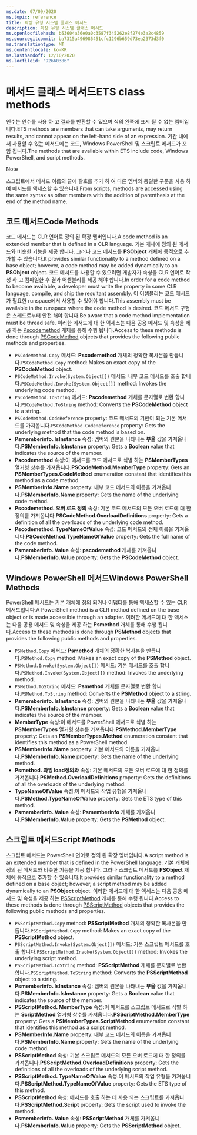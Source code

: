 ```yaml
---
ms.date: 07/09/2020
ms.topic: reference
title: 확장 유형 시스템 클래스 메서드
description: 확장 유형 시스템 클래스 메서드
ms.openlocfilehash: b53604a36e0a0c3587f345262e8f274e3a2c4859
ms.sourcegitcommit: ba7315a496986451cfc1296b659d73ea2373d3f0
ms.translationtype: MT
ms.contentlocale: ko-KR
ms.lasthandoff: 12/10/2020
ms.locfileid: "92660386"
---
```

# <a name="ets-class-methods"></a><span data-ttu-id="e74fa-103">메서드 클래스 메서드</span><span class="sxs-lookup"><span data-stu-id="e74fa-103">ETS class methods</span></span>

<span data-ttu-id="e74fa-104">인수는 인수를 사용 하 고 결과를 반환할 수 있으며 식의 왼쪽에 표시 될 수 없는 멤버입니다.</span><span class="sxs-lookup"><span data-stu-id="e74fa-104">ETS methods are members that can take arguments, may return results, and cannot appear on the left-hand side of an expression.</span></span> <span data-ttu-id="e74fa-105">기간 내에서 사용할 수 있는 메서드에는 코드, Windows PowerShell 및 스크립트 메서드가 포함 됩니다.</span><span class="sxs-lookup"><span data-stu-id="e74fa-105">The methods that are available within ETS include code, Windows PowerShell, and script methods.</span></span>

> [!NOTE]
> <span data-ttu-id="e74fa-106">스크립트에서 메서드 이름의 끝에 괄호를 추가 하 여 다른 멤버와 동일한 구문을 사용 하 여 메서드를 액세스할 수 있습니다.</span><span class="sxs-lookup"><span data-stu-id="e74fa-106">From scripts, methods are accessed using the same syntax as other members with the addition of parenthesis at the end of the method name.</span></span>

## <a name="code-methods"></a><span data-ttu-id="e74fa-107">코드 메서드</span><span class="sxs-lookup"><span data-stu-id="e74fa-107">Code Methods</span></span>

<span data-ttu-id="e74fa-108">코드 메서드는 CLR 언어로 정의 된 확장 멤버입니다.</span><span class="sxs-lookup"><span data-stu-id="e74fa-108">A code method is an extended member that is defined in a CLR language.</span></span> <span data-ttu-id="e74fa-109">기본 개체에 정의 된 메서드와 비슷한 기능을 제공 합니다. 그러나 코드 메서드를 **PSObject** 개체에 동적으로 추가할 수 있습니다.</span><span class="sxs-lookup"><span data-stu-id="e74fa-109">It provides similar functionality to a method defined on a base object; however, a code method may be added dynamically to an **PSObject** object.</span></span> <span data-ttu-id="e74fa-110">코드 메서드를 사용할 수 있으려면 개발자가 속성을 CLR 언어로 작성 하 고 컴파일한 후 결과 어셈블리를 제공 해야 합니다.</span><span class="sxs-lookup"><span data-stu-id="e74fa-110">In order for a code method to become available, a developer must write the property in some CLR language, compile, and ship the resultant assembly.</span></span> <span data-ttu-id="e74fa-111">이 어셈블리는 코드 메서드가 필요한 runspace에서 사용할 수 있어야 합니다.</span><span class="sxs-lookup"><span data-stu-id="e74fa-111">This assembly must be available in the runspace where the code method is desired.</span></span> <span data-ttu-id="e74fa-112">코드 메서드 구현은 스레드로부터 안전 해야 합니다.</span><span class="sxs-lookup"><span data-stu-id="e74fa-112">Be aware that a code method implementation must be thread safe.</span></span> <span data-ttu-id="e74fa-113">이러한 메서드에 대 한 액세스는 다음 공용 메서드 및 속성을 제공 하는 [Pscodemethod](/dotnet/api/system.management.automation.pscodemethod) 개체를 통해 수행 됩니다.</span><span class="sxs-lookup"><span data-stu-id="e74fa-113">Access to these methods is done through [PSCodeMethod](/dotnet/api/system.management.automation.pscodemethod) objects that provides the following public methods and properties.</span></span>

- <span data-ttu-id="e74fa-114">`PSCodeMethod.Copy` 메서드: **Pscodemethod** 개체의 정확한 복사본을 만듭니다.</span><span class="sxs-lookup"><span data-stu-id="e74fa-114">`PSCodeMethod.Copy` method: Makes an exact copy of the **PSCodeMethod** object.</span></span>
- <span data-ttu-id="e74fa-115">`PSCodeMethod.Invoke(System.Object[])` 메서드: 내부 코드 메서드를 호출 합니다.</span><span class="sxs-lookup"><span data-stu-id="e74fa-115">`PSCodeMethod.Invoke(System.Object[])` method: Invokes the underlying code method.</span></span>
- <span data-ttu-id="e74fa-116">`PSCodeMethod.ToString` 메서드: **Pscodemethod** 개체를 문자열로 변환 합니다.</span><span class="sxs-lookup"><span data-stu-id="e74fa-116">`PSCodeMethod.ToString` method: Converts the **PSCodeMethod** object to a string.</span></span>
- <span data-ttu-id="e74fa-117">`PSCodeMethod.CodeReference` property: 코드 메서드의 기반이 되는 기본 메서드를 가져옵니다.</span><span class="sxs-lookup"><span data-stu-id="e74fa-117">`PSCodeMethod.CodeReference` property: Gets the underlying method that the code method is based on.</span></span>
- <span data-ttu-id="e74fa-118">**Psmemberinfo. IsInstance** 속성: 멤버의 원본을 나타내는 **부울** 값을 가져옵니다.</span><span class="sxs-lookup"><span data-stu-id="e74fa-118">**PSMemberInfo.IsInstance** property: Gets a **Boolean** value that indicates the source of the member.</span></span>
- <span data-ttu-id="e74fa-119">**Pscodemethod** 속성:이 메서드를 코드 메서드로 식별 하는 **PSMemberTypes** 열거형 상수를 가져옵니다.</span><span class="sxs-lookup"><span data-stu-id="e74fa-119">**PSCodeMethod.MemberType** property: Gets an **PSMemberTypes.CodeMethod** enumeration constant that identifies this method as a code method.</span></span>
- <span data-ttu-id="e74fa-120">**PSMemberInfo.Name** property: 내부 코드 메서드의 이름을 가져옵니다.</span><span class="sxs-lookup"><span data-stu-id="e74fa-120">**PSMemberInfo.Name** property: Gets the name of the underlying code method.</span></span>
- <span data-ttu-id="e74fa-121">**Pscodemethod. 오버 로드 정의** 속성: 기본 코드 메서드의 모든 오버 로드에 대 한 정의를 가져옵니다.</span><span class="sxs-lookup"><span data-stu-id="e74fa-121">**PSCodeMethod.OverloadDefinitions** property: Gets a definition of all the overloads of the underlying code method.</span></span>
- <span data-ttu-id="e74fa-122">**Pscodemethod. TypeNameOfValue** 속성: 코드 메서드의 전체 이름을 가져옵니다.</span><span class="sxs-lookup"><span data-stu-id="e74fa-122">**PSCodeMethod.TypeNameOfValue** property: Gets the full name of the code method.</span></span>
- <span data-ttu-id="e74fa-123">**Psmemberinfo. Value** 속성: **pscodemethod** 개체를 가져옵니다.</span><span class="sxs-lookup"><span data-stu-id="e74fa-123">**PSMemberInfo.Value** property: Gets the **PSCodeMethod** object.</span></span>

## <a name="windows-powershell-methods"></a><span data-ttu-id="e74fa-124">Windows PowerShell 메서드</span><span class="sxs-lookup"><span data-stu-id="e74fa-124">Windows PowerShell Methods</span></span>

<span data-ttu-id="e74fa-125">PowerShell 메서드는 기본 개체에 정의 되거나 어댑터를 통해 액세스할 수 있는 CLR 메서드입니다.</span><span class="sxs-lookup"><span data-stu-id="e74fa-125">A PowerShell method is a CLR method defined on the base object or is made accessible through an adapter.</span></span> <span data-ttu-id="e74fa-126">이러한 메서드에 대 한 액세스는 다음 공용 메서드 및 속성을 제공 하는 **Psmethod** 개체를 통해 수행 됩니다.</span><span class="sxs-lookup"><span data-stu-id="e74fa-126">Access to these methods is done through **PSMethod** objects that provides the following public methods and properties.</span></span>

- <span data-ttu-id="e74fa-127">`PSMethod.Copy` 메서드: **Psmethod** 개체의 정확한 복사본을 만듭니다.</span><span class="sxs-lookup"><span data-stu-id="e74fa-127">`PSMethod.Copy` method: Makes an exact copy of the **PSMethod** object.</span></span>
- <span data-ttu-id="e74fa-128">`PSMethod.Invoke(System.Object[])` 메서드: 기본 메서드를 호출 합니다.</span><span class="sxs-lookup"><span data-stu-id="e74fa-128">`PSMethod.Invoke(System.Object[])` method: Invokes the underlying method.</span></span>
- <span data-ttu-id="e74fa-129">`PSMethod.ToString` 메서드: **Psmethod** 개체를 문자열로 변환 합니다.</span><span class="sxs-lookup"><span data-stu-id="e74fa-129">`PSMethod.ToString` method: Converts the **PSMethod** object to a string.</span></span>
- <span data-ttu-id="e74fa-130">**Psmemberinfo. IsInstance** 속성: 멤버의 원본을 나타내는 **부울** 값을 가져옵니다.</span><span class="sxs-lookup"><span data-stu-id="e74fa-130">**PSMemberInfo.IsInstance** property: Gets a **Boolean** value that indicates the source of the member.</span></span>
- <span data-ttu-id="e74fa-131">**MemberType** 속성:이 메서드를 PowerShell 메서드로 식별 하는 **PSMemberTypes** 열거형 상수를 가져옵니다.</span><span class="sxs-lookup"><span data-stu-id="e74fa-131">**PSMethod.MemberType** property: Gets an **PSMemberTypes.Method** enumeration constant that identifies this method as a PowerShell method.</span></span>
- <span data-ttu-id="e74fa-132">**PSMemberInfo.Name** property: 기본 메서드의 이름을 가져옵니다.</span><span class="sxs-lookup"><span data-stu-id="e74fa-132">**PSMemberInfo.Name** property: Gets the name of the underlying method.</span></span>
- <span data-ttu-id="e74fa-133">**Psmethod. 과잉 load정의와** 속성: 기본 메서드의 모든 오버 로드에 대 한 정의를 가져옵니다.</span><span class="sxs-lookup"><span data-stu-id="e74fa-133">**PSMethod.OverloadDefinitions** property: Gets the definitions of all the overloads of the underlying method.</span></span>
- <span data-ttu-id="e74fa-134">**TypeNameOfValue** 속성:이 메서드의 작업 유형을 가져옵니다.</span><span class="sxs-lookup"><span data-stu-id="e74fa-134">**PSMethod.TypeNameOfValue** property: Gets the ETS type of this method.</span></span>
- <span data-ttu-id="e74fa-135">**Psmemberinfo. Value** 속성: **Psmemberinfo** 개체를 가져옵니다.</span><span class="sxs-lookup"><span data-stu-id="e74fa-135">**PSMemberInfo.Value** property: Gets the **PSMethod** object.</span></span>

## <a name="script-methods"></a><span data-ttu-id="e74fa-136">스크립트 메서드</span><span class="sxs-lookup"><span data-stu-id="e74fa-136">Script Methods</span></span>

<span data-ttu-id="e74fa-137">스크립트 메서드는 PowerShell 언어로 정의 된 확장 멤버입니다.</span><span class="sxs-lookup"><span data-stu-id="e74fa-137">A script method is an extended member that is defined in the PowerShell language.</span></span> <span data-ttu-id="e74fa-138">기본 개체에 정의 된 메서드와 비슷한 기능을 제공 합니다. 그러나 스크립트 메서드를 **PSObject** 개체에 동적으로 추가할 수 있습니다.</span><span class="sxs-lookup"><span data-stu-id="e74fa-138">It provides similar functionality to a method defined on a base object; however, a script method may be added dynamically to an **PSObject** object.</span></span> <span data-ttu-id="e74fa-139">이러한 메서드에 대 한 액세스는 다음 공용 메서드 및 속성을 제공 하는 [PSScriptMethod](/dotnet/api/system.management.automation.psscriptmethod) 개체를 통해 수행 됩니다.</span><span class="sxs-lookup"><span data-stu-id="e74fa-139">Access to these methods is done through [PSScriptMethod](/dotnet/api/system.management.automation.psscriptmethod) objects that provides the following public methods and properties.</span></span>

- <span data-ttu-id="e74fa-140">`PSScriptMethod.Copy` method: **PSScriptMethod** 개체의 정확한 복사본을 만듭니다.</span><span class="sxs-lookup"><span data-stu-id="e74fa-140">`PSScriptMethod.Copy` method: Makes an exact copy of the **PSScriptMethod** object.</span></span>
- <span data-ttu-id="e74fa-141">`PSScriptMethod.Invoke(System.Object[])` 메서드: 기본 스크립트 메서드를 호출 합니다.</span><span class="sxs-lookup"><span data-stu-id="e74fa-141">`PSScriptMethod.Invoke(System.Object[])` method: Invokes the underlying script method.</span></span>
- <span data-ttu-id="e74fa-142">`PSScriptMethod.ToString` method: **PSScriptMethod** 개체를 문자열로 변환 합니다.</span><span class="sxs-lookup"><span data-stu-id="e74fa-142">`PSScriptMethod.ToString` method: Converts the **PSScriptMethod** object to a string.</span></span>
- <span data-ttu-id="e74fa-143">**Psmemberinfo. IsInstance** 속성: 멤버의 원본을 나타내는 **부울** 값을 가져옵니다.</span><span class="sxs-lookup"><span data-stu-id="e74fa-143">**PSMemberInfo.IsInstance** property: Gets a **Boolean** value that indicates the source of the member.</span></span>
- <span data-ttu-id="e74fa-144">**PSScriptMethod. MemberType** 속성:이 메서드를 스크립트 메서드로 식별 하는 **ScriptMethod** 열거형 상수를 가져옵니다.</span><span class="sxs-lookup"><span data-stu-id="e74fa-144">**PSScriptMethod.MemberType** property: Gets a **PSMemberTypes.ScriptMethod** enumeration constant that identifies this method as a script method.</span></span>
- <span data-ttu-id="e74fa-145">**PSMemberInfo.Name** property: 내부 코드 메서드의 이름을 가져옵니다.</span><span class="sxs-lookup"><span data-stu-id="e74fa-145">**PSMemberInfo.Name** property: Gets the name of the underlying code method.</span></span>
- <span data-ttu-id="e74fa-146">**PSScriptMethod** 속성: 기본 스크립트 메서드의 모든 오버 로드에 대 한 정의를 가져옵니다.</span><span class="sxs-lookup"><span data-stu-id="e74fa-146">**PSScriptMethod.OverloadDefinitions** property: Gets the definitions of all the overloads of the underlying script method.</span></span>
- <span data-ttu-id="e74fa-147">**PSScriptMethod. TypeNameOfValue** 속성:이 메서드의 작업 유형을 가져옵니다.</span><span class="sxs-lookup"><span data-stu-id="e74fa-147">**PSScriptMethod.TypeNameOfValue** property: Gets the ETS type of this method.</span></span>
- <span data-ttu-id="e74fa-148">**PSScriptMethod** 속성: 메서드를 호출 하는 데 사용 되는 스크립트를 가져옵니다.</span><span class="sxs-lookup"><span data-stu-id="e74fa-148">**PSScriptMethod.Script** property: Gets the script used to invoke the method.</span></span>
- <span data-ttu-id="e74fa-149">**Psmemberinfo. Value** 속성: **PSScriptMethod** 개체를 가져옵니다.</span><span class="sxs-lookup"><span data-stu-id="e74fa-149">**PSMemberInfo.Value** property: Gets the **PSScriptMethod** object.</span></span>

